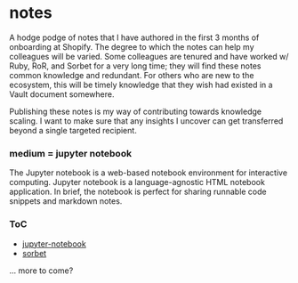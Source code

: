 # notes

A hodge podge of notes that I have authored in the first 3 months of onboarding at Shopify. The degree to which the notes can help my colleagues will be varied. Some colleagues are tenured and have worked w/ Ruby, RoR, and Sorbet for a very long time; they will find these notes common knowledge and redundant. For others who are new to the ecosystem, this will be timely knowledge that they wish had existed in a Vault document somewhere.

Publishing these notes is my way of contributing towards knowledge scaling. I want to make sure that any insights I uncover can get transferred beyond a single targeted recipient.

### medium = jupyter notebook

The Jupyter notebook is a web-based notebook environment for interactive computing. Jupyter notebook is a language-agnostic HTML notebook application. In brief, the notebook is perfect for sharing runnable code snippets and markdown notes.


### ToC

- [jupyter-notebook](./jupyter-notebook.ipynb)
- [sorbet](./sorbet.ipynb)

... more to come?